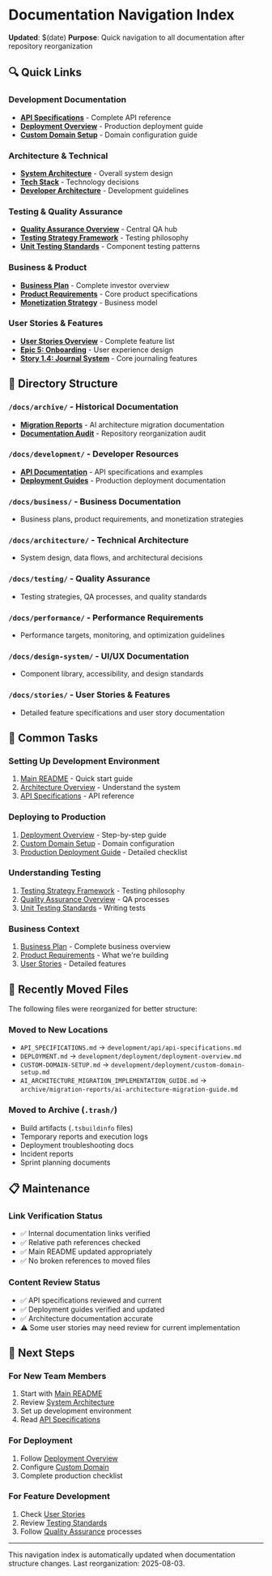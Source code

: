 # Documentation Navigation Index

**Updated**: $(date)
**Purpose**: Quick navigation to all documentation after repository reorganization

## 🔍 Quick Links

### Development Documentation

- **[API Specifications](development/api/api-specifications.md)** - Complete API reference
- **[Deployment Overview](development/deployment/deployment-overview.md)** - Production deployment guide
- **[Custom Domain Setup](development/deployment/custom-domain-setup.md)** - Domain configuration guide

### Architecture & Technical

- **[System Architecture](architecture/system-architecture.md)** - Overall system design
- **[Tech Stack](architecture/tech-stack.md)** - Technology decisions
- **[Developer Architecture](architecture/developer-architecture.md)** - Development guidelines

### Testing & Quality Assurance

- **[Quality Assurance Overview](testing/quality-assurance-processes.md)** - Central QA hub
- **[Testing Strategy Framework](testing/testing-strategy-framework.md)** - Testing philosophy
- **[Unit Testing Standards](testing/unit-testing-standards.md)** - Component testing patterns

### Business & Product

- **[Business Plan](business/BizPlan.md)** - Complete investor overview
- **[Product Requirements](business/PRD.md)** - Core product specifications
- **[Monetization Strategy](business/monetization_business_model.md)** - Business model

### User Stories & Features

- **[User Stories Overview](user-stories-and-acceptance-criteria.md)** - Complete feature list
- **[Epic 5: Onboarding](stories/epic-5-onboarding-user-experience.md)** - User experience design
- **[Story 1.4: Journal System](stories/1.4.journal-entry-system.md)** - Core journaling features

## 📁 Directory Structure

### `/docs/archive/` - Historical Documentation

- **[Migration Reports](archive/migration-reports/)** - AI architecture migration documentation
- **[Documentation Audit](archive/documentation-audit-20250803.md)** - Repository reorganization audit

### `/docs/development/` - Developer Resources

- **[API Documentation](development/api/)** - API specifications and examples
- **[Deployment Guides](development/deployment/)** - Production deployment documentation

### `/docs/business/` - Business Documentation

- Business plans, product requirements, and monetization strategies

### `/docs/architecture/` - Technical Architecture

- System design, data flows, and architectural decisions

### `/docs/testing/` - Quality Assurance

- Testing strategies, QA processes, and quality standards

### `/docs/performance/` - Performance Requirements

- Performance targets, monitoring, and optimization guidelines

### `/docs/design-system/` - UI/UX Documentation

- Component library, accessibility, and design standards

### `/docs/stories/` - User Stories & Features

- Detailed feature specifications and user story documentation

## 🎯 Common Tasks

### Setting Up Development Environment

1. [Main README](../README.md) - Quick start guide
2. [Architecture Overview](architecture/system-architecture.md) - Understand the system
3. [API Specifications](development/api/api-specifications.md) - API reference

### Deploying to Production

1. [Deployment Overview](development/deployment/deployment-overview.md) - Step-by-step guide
2. [Custom Domain Setup](development/deployment/custom-domain-setup.md) - Domain configuration
3. [Production Deployment Guide](deployment/production-deployment-guide.md) - Detailed checklist

### Understanding Testing

1. [Testing Strategy Framework](testing/testing-strategy-framework.md) - Testing philosophy
2. [Quality Assurance Overview](testing/quality-assurance-processes.md) - QA processes
3. [Unit Testing Standards](testing/unit-testing-standards.md) - Writing tests

### Business Context

1. [Business Plan](business/BizPlan.md) - Complete business overview
2. [Product Requirements](business/PRD.md) - What we're building
3. [User Stories](user-stories-and-acceptance-criteria.md) - Detailed features

## 🔧 Recently Moved Files

The following files were reorganized for better structure:

### Moved to New Locations

- `API_SPECIFICATIONS.md` → `development/api/api-specifications.md`
- `DEPLOYMENT.md` → `development/deployment/deployment-overview.md`
- `CUSTOM-DOMAIN-SETUP.md` → `development/deployment/custom-domain-setup.md`
- `AI_ARCHITECTURE_MIGRATION_IMPLEMENTATION_GUIDE.md` → `archive/migration-reports/ai-architecture-migration-guide.md`

### Moved to Archive (`.trash/`)

- Build artifacts (`.tsbuildinfo` files)
- Temporary reports and execution logs
- Deployment troubleshooting docs
- Incident reports
- Sprint planning documents

## 📋 Maintenance

### Link Verification Status

- ✅ Internal documentation links verified
- ✅ Relative path references checked
- ✅ Main README updated appropriately
- ✅ No broken references to moved files

### Content Review Status

- ✅ API specifications reviewed and current
- ✅ Deployment guides verified and updated
- ✅ Architecture documentation accurate
- ⚠️ Some user stories may need review for current implementation

## 🚀 Next Steps

### For New Team Members

1. Start with [Main README](../README.md)
2. Review [System Architecture](architecture/system-architecture.md)
3. Set up development environment
4. Read [API Specifications](development/api/api-specifications.md)

### For Deployment

1. Follow [Deployment Overview](development/deployment/deployment-overview.md)
2. Configure [Custom Domain](development/deployment/custom-domain-setup.md)
3. Complete production checklist

### For Feature Development

1. Check [User Stories](user-stories-and-acceptance-criteria.md)
2. Review [Testing Standards](testing/unit-testing-standards.md)
3. Follow [Quality Assurance](testing/quality-assurance-processes.md) processes

---

This navigation index is automatically updated when documentation structure changes. Last reorganization: 2025-08-03.
